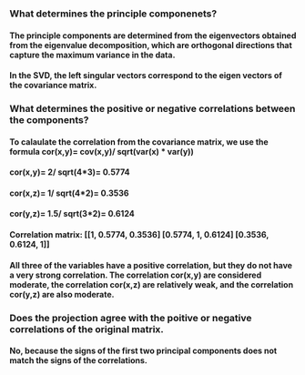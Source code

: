 ### What determines the principle componenets?

#### The principle components are determined from the eigenvectors obtained from the eigenvalue decomposition, which are orthogonal directions that capture the maximum variance in the data. 
#### In the SVD, the left singular vectors correspond to the eigen vectors of the covariance matrix.


### What determines the positive or negative correlations between the components?

#### To calaulate the correlation from the covariance matrix, we use the formula cor(x,y)= cov(x,y)/ sqrt(var(x) * var(y))
#### cor(x,y)= 2/ sqrt(4*3)= 0.5774
#### cor(x,z)= 1/ sqrt(4*2)= 0.3536
#### cor(y,z)= 1.5/ sqrt(3*2)= 0.6124
#### Correlation matrix: [[1, 0.5774, 0.3536] [0.5774, 1, 0.6124] [0.3536, 0.6124, 1]]
#### All three of the variables have a positive correlation, but they do not have a very strong correlation. The correlation cor(x,y) are considered moderate, the correlation cor(x,z) are relatively weak, and the correlation cor(y,z) are also moderate.

### Does the projection agree with the poitive or negative correlations of the original matrix.

#### No, because the signs of the first two principal components does not match the signs of the correlations.